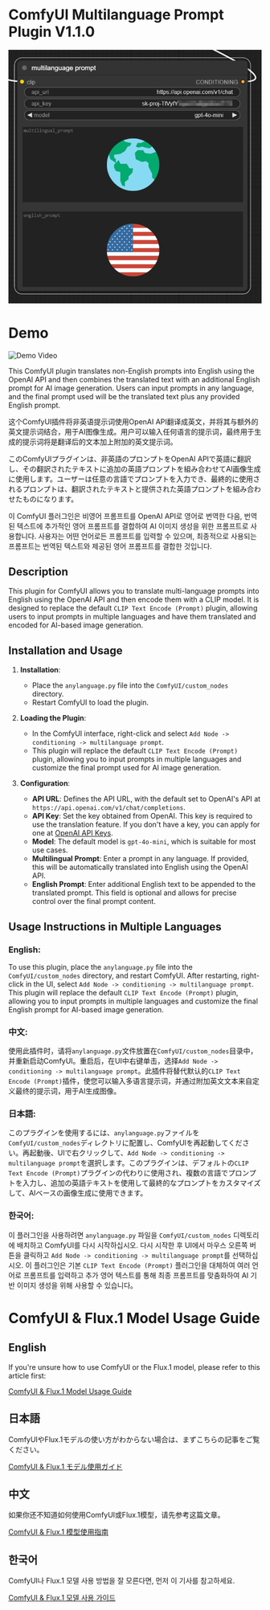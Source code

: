 # ComfyUI Multilanguage Prompt Plugin V1.1.0

![UI](https://raw.githubusercontent.com/ArataAI/anylanguage/master/UI.png)

# Demo

![Demo Video](https://raw.githubusercontent.com/ArataAI/anylanguage/master/demo.gif)

This ComfyUI plugin translates non-English prompts into English using the OpenAI API and then combines the translated text with an additional English prompt for AI image generation. Users can input prompts in any language, and the final prompt used will be the translated text plus any provided English prompt.

这个ComfyUI插件将非英语提示词使用OpenAI API翻译成英文，并将其与额外的英文提示词结合，用于AI图像生成。用户可以输入任何语言的提示词，最终用于生成的提示词将是翻译后的文本加上附加的英文提示词。

このComfyUIプラグインは、非英語のプロンプトをOpenAI APIで英語に翻訳し、その翻訳されたテキストに追加の英語プロンプトを組み合わせてAI画像生成に使用します。ユーザーは任意の言語でプロンプトを入力でき、最終的に使用されるプロンプトは、翻訳されたテキストと提供された英語プロンプトを組み合わせたものになります。

이 ComfyUI 플러그인은 비영어 프롬프트를 OpenAI API로 영어로 번역한 다음, 번역된 텍스트에 추가적인 영어 프롬프트를 결합하여 AI 이미지 생성을 위한 프롬프트로 사용합니다. 사용자는 어떤 언어로든 프롬프트를 입력할 수 있으며, 최종적으로 사용되는 프롬프트는 번역된 텍스트와 제공된 영어 프롬프트를 결합한 것입니다.

## Description

This plugin for ComfyUI allows you to translate multi-language prompts into English using the OpenAI API and then encode them with a CLIP model. It is designed to replace the default `CLIP Text Encode (Prompt)` plugin, allowing users to input prompts in multiple languages and have them translated and encoded for AI-based image generation.

## Installation and Usage

1. **Installation**:
   - Place the `anylanguage.py` file into the `ComfyUI/custom_nodes` directory.
   - Restart ComfyUI to load the plugin.

2. **Loading the Plugin**:
   - In the ComfyUI interface, right-click and select `Add Node -> conditioning -> multilanguage prompt`.
   - This plugin will replace the default `CLIP Text Encode (Prompt)` plugin, allowing you to input prompts in multiple languages and customize the final prompt used for AI image generation.

3. **Configuration**:
   - **API URL**: Defines the API URL, with the default set to OpenAI's API at `https://api.openai.com/v1/chat/completions`.
   - **API Key**: Set the key obtained from OpenAI. This key is required to use the translation feature. If you don't have a key, you can apply for one at [OpenAI API Keys](https://platform.openai.com/api-keys).
   - **Model**: The default model is `gpt-4o-mini`, which is suitable for most use cases.
   - **Multilingual Prompt**: Enter a prompt in any language. If provided, this will be automatically translated into English using the OpenAI API.
   - **English Prompt**: Enter additional English text to be appended to the translated prompt. This field is optional and allows for precise control over the final prompt content.

## Usage Instructions in Multiple Languages

### English:
To use this plugin, place the `anylanguage.py` file into the `ComfyUI/custom_nodes` directory, and restart ComfyUI. After restarting, right-click in the UI, select `Add Node -> conditioning -> multilanguage prompt`. This plugin will replace the default `CLIP Text Encode (Prompt)` plugin, allowing you to input prompts in multiple languages and customize the final English prompt for AI-based image generation.

### 中文:
使用此插件时，请将`anylanguage.py`文件放置在`ComfyUI/custom_nodes`目录中，并重新启动ComfyUI。重启后，在UI中右键单击，选择`Add Node -> conditioning -> multilanguage prompt`。此插件将替代默认的`CLIP Text Encode (Prompt)`插件，使您可以输入多语言提示词，并通过附加英文文本来自定义最终的提示词，用于AI生成图像。

### 日本語:
このプラグインを使用するには、`anylanguage.py`ファイルを`ComfyUI/custom_nodes`ディレクトリに配置し、ComfyUIを再起動してください。再起動後、UIで右クリックして、`Add Node -> conditioning -> multilanguage prompt`を選択します。このプラグインは、デフォルトの`CLIP Text Encode (Prompt)`プラグインの代わりに使用され、複数の言語でプロンプトを入力し、追加の英語テキストを使用して最終的なプロンプトをカスタマイズして、AIベースの画像生成に使用できます。

### 한국어:
이 플러그인을 사용하려면 `anylanguage.py` 파일을 `ComfyUI/custom_nodes` 디렉토리에 배치하고 ComfyUI를 다시 시작하십시오. 다시 시작한 후 UI에서 마우스 오른쪽 버튼을 클릭하고 `Add Node -> conditioning -> multilanguage prompt`를 선택하십시오. 이 플러그인은 기본 `CLIP Text Encode (Prompt)` 플러그인을 대체하여 여러 언어로 프롬프트를 입력하고 추가 영어 텍스트를 통해 최종 프롬프트를 맞춤화하여 AI 기반 이미지 생성을 위해 사용할 수 있습니다。



# ComfyUI & Flux.1 Model Usage Guide

## English
If you're unsure how to use ComfyUI or the Flux.1 model, please refer to this article first:

[ComfyUI & Flux.1 Model Usage Guide](https://github.com/ArataAI/anylanguage/wiki)

## 日本語
ComfyUIやFlux.1モデルの使い方がわからない場合は、まずこちらの記事をご覧ください。

[ComfyUI & Flux.1 モデル使用ガイド](https://github.com/ArataAI/anylanguage/wiki)

## 中文
如果你还不知道如何使用ComfyUI或Flux.1模型，请先参考这篇文章。

[ComfyUI & Flux.1 模型使用指南](https://github.com/ArataAI/anylanguage/wiki)

## 한국어
ComfyUI나 Flux.1 모델 사용 방법을 잘 모른다면, 먼저 이 기사를 참고하세요.

[ComfyUI & Flux.1 모델 사용 가이드](https://github.com/ArataAI/anylanguage/wiki)
